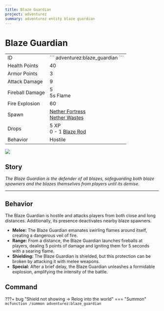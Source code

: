 ```yaml
---
title: Blaze Guardian
project: adventurez
summary: adventurez entity blaze guardian
---
```

# Blaze Guardian
<div class="combi">
<div class="divthing">
<table class="tablething">
    <tbody>
        <tr>
            <td class="first-column">ID</td>
            <td class="second-column">
            ```
            adventurez:blaze_guardian
            ```
            </td>
        </tr>
        <tr id="linear-top">
            <td class="first-column">Health Points</td>
            <td class="second-column">40</td>
        </tr>
        <tr id="linear-top">
            <td class="first-column">Armor Points</td>
            <td class="second-column">3</td>
        </tr>
        <tr id="linear-top">
            <td class="first-column">Attack Damage</td>
            <td class="second-column">9</td>
        </tr>
        <tr id="linear-top">
            <td class="first-column">Fireball Damage</td>
            <td class="second-column">5<br>5s Flame</td>
        </tr>
        <tr id="linear-top">
            <td class="first-column">Fire Explosion</td>
            <td class="second-column">60</td>
        </tr>
        <tr id="linear-top">
            <td class="first-column">Spawn</td>
            <td class="second-column"><a href="https://minecraft.wiki/w/Nether_Fortress" target="_blank">Nether Fortress</a><br><a href="https://minecraft.wiki/w/Nether_Wastes" target="_blank">Nether Wastes</a></td>
        </tr>
        <tr id="linear-top">
            <td class="first-column">Drops</td>
            <td class="second-column">5 XP<br>0 - 1 <a href="https://minecraft.wiki/w/Blaze_Rod" target="_blank">Blaze Rod</a></td>
        </tr>
        <tr id="linear-top">
            <td class="first-column">Behavior</td>
            <td class="second-column">Hostile</td>
        </tr>
    </tbody>
</table>
</div>
<div class="div-img-center">
<img src="/wiki/assets/adventurez/entities/blaze_guardian.png" loading="lazy" />
</div>
</div>

## Story

*The Blaze Guardian is the defender of all blazes, safeguarding both blaze spawners and the blazes themselves from players until its demise.*

---

## Behavior

The Blaze Guardian is hostile and attacks players from both close and long distances. Additionally, its presence deactivates nearby blaze spawners.

* **Melee:** The Blaze Guardian emanates swirling flames around itself, creating a dangerous veil of fire.
* **Range:** From a distance, the Blaze Guardian launches fireballs at players, dealing 5 points of damage and igniting them for 5 seconds with a searing flame.
* **Shielding:** The Blaze Guardian is shielded, but this protection can be broken by attacking it with melee weapons.
* **Special:** After a brief delay, the Blaze Guardian unleashes a formidable explosion, amplifying the intensity of the battle.

## Command
???+ bug "Shield not showing -> Relog into the world"
    === "Summon"
        ```mcfunction
        /summon adventurez:blaze_guardian
        ```
